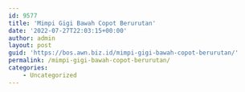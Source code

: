 ```yaml
---
id: 9577
title: 'Mimpi Gigi Bawah Copot Berurutan'
date: '2022-07-27T22:03:15+00:00'
author: admin
layout: post
guid: 'https://bos.awn.biz.id/mimpi-gigi-bawah-copot-berurutan/'
permalink: /mimpi-gigi-bawah-copot-berurutan/
categories:
    - Uncategorized
---
```


